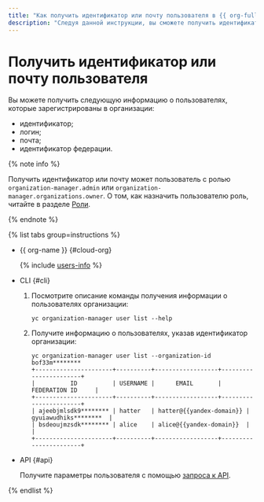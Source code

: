 ```yaml
---
title: "Как получить идентификатор или почту пользователя в {{ org-full-name }}"
description: "Следуя данной инструкции, вы сможете получить идентификатор или почту пользователя." 
---
```


# Получить идентификатор или почту пользователя

Вы можете получить следующую информацию о пользователях, которые зарегистрированы в организации:
* идентификатор;
* логин;
* почта;
* идентификатор федерации.

{% note info %}

Получить идентификатор или почту может пользователь с ролью `organization-manager.admin` или `organization-manager.organizations.owner`. О том, как назначить пользователю роль, читайте в разделе [Роли](../security/index.md#admin).

{% endnote %}

{% list tabs group=instructions %}

- {{ org-name }} {#cloud-org}

  {% include [users-info](../../_includes/users-info.md) %}

- CLI {#cli}

  1. Посмотрите описание команды получения информации о пользователях организации:

      ```
      yc organization-manager user list --help
      ```

  1. Получите информацию о пользователях, указав идентификатор организации:

      ```
      yc organization-manager user list --organization-id bof33m********
      +----------------------+----------+------------------+-----------------------+
      |          ID          | USERNAME |      EMAIL       |     FEDERATION ID     |
      +----------------------+----------+------------------+-----------------------+
      | ajeebjmlsdk9******** | hatter   | hatter@{{yandex-domain}} | gyuiawudhiks********  |
      | bsdeoujmzsdk******** | alice    | alice@{{yandex-domain}}  |                       |
      +----------------------+----------+------------------+-----------------------+
      ```

- API {#api}

  Получите параметры пользователя с помощью [запроса к API](../api-ref/User/listMembers.md).

{% endlist %}